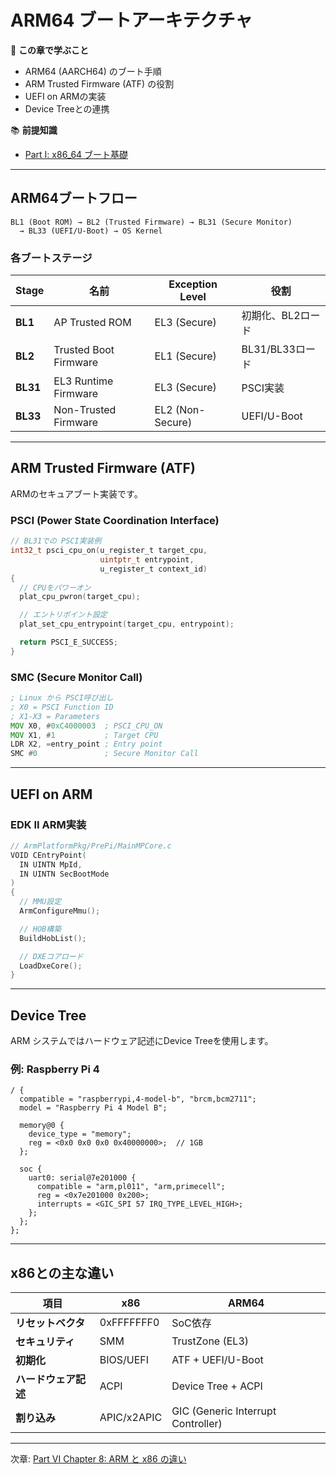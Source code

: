 # ARM64 ブートアーキテクチャ

🎯 **この章で学ぶこと**
- ARM64 (AARCH64) のブート手順
- ARM Trusted Firmware (ATF) の役割
- UEFI on ARMの実装
- Device Treeとの連携

📚 **前提知識**
- [Part I: x86_64 ブート基礎](../part1/01-reset-vector.md)

---

## ARM64ブートフロー

```
BL1 (Boot ROM) → BL2 (Trusted Firmware) → BL31 (Secure Monitor)
  → BL33 (UEFI/U-Boot) → OS Kernel
```

### 各ブートステージ

| Stage | 名前 | Exception Level | 役割 |
|-------|------|----------------|------|
| **BL1** | AP Trusted ROM | EL3 (Secure) | 初期化、BL2ロード |
| **BL2** | Trusted Boot Firmware | EL1 (Secure) | BL31/BL33ロード |
| **BL31** | EL3 Runtime Firmware | EL3 (Secure) | PSCI実装 |
| **BL33** | Non-Trusted Firmware | EL2 (Non-Secure) | UEFI/U-Boot |

---

## ARM Trusted Firmware (ATF)

ARMのセキュアブート実装です。

### PSCI (Power State Coordination Interface)

```c
// BL31での PSCI実装例
int32_t psci_cpu_on(u_register_t target_cpu,
                    uintptr_t entrypoint,
                    u_register_t context_id)
{
  // CPUをパワーオン
  plat_cpu_pwron(target_cpu);

  // エントリポイント設定
  plat_set_cpu_entrypoint(target_cpu, entrypoint);

  return PSCI_E_SUCCESS;
}
```

### SMC (Secure Monitor Call)

```asm
; Linux から PSCI呼び出し
; X0 = PSCI Function ID
; X1-X3 = Parameters
MOV X0, #0xC4000003  ; PSCI_CPU_ON
MOV X1, #1           ; Target CPU
LDR X2, =entry_point ; Entry point
SMC #0               ; Secure Monitor Call
```

---

## UEFI on ARM

### EDK II ARM実装

```c
// ArmPlatformPkg/PrePi/MainMPCore.c
VOID CEntryPoint(
  IN UINTN MpId,
  IN UINTN SecBootMode
)
{
  // MMU設定
  ArmConfigureMmu();

  // HOB構築
  BuildHobList();

  // DXEコアロード
  LoadDxeCore();
}
```

---

## Device Tree

ARM システムではハードウェア記述にDevice Treeを使用します。

### 例: Raspberry Pi 4

```dts
/ {
  compatible = "raspberrypi,4-model-b", "brcm,bcm2711";
  model = "Raspberry Pi 4 Model B";

  memory@0 {
    device_type = "memory";
    reg = <0x0 0x0 0x0 0x40000000>;  // 1GB
  };

  soc {
    uart0: serial@7e201000 {
      compatible = "arm,pl011", "arm,primecell";
      reg = <0x7e201000 0x200>;
      interrupts = <GIC_SPI 57 IRQ_TYPE_LEVEL_HIGH>;
    };
  };
};
```

---

## x86との主な違い

| 項目 | x86 | ARM64 |
|------|-----|-------|
| **リセットベクタ** | 0xFFFFFFF0 | SoC依存 |
| **セキュリティ** | SMM | TrustZone (EL3) |
| **初期化** | BIOS/UEFI | ATF + UEFI/U-Boot |
| **ハードウェア記述** | ACPI | Device Tree + ACPI |
| **割り込み** | APIC/x2APIC | GIC (Generic Interrupt Controller) |

---

次章: [Part VI Chapter 8: ARM と x86 の違い](08-arm-vs-x86.md)
